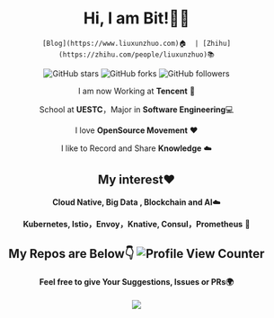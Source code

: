 
<div align="center">
  
# Hi, I am Bit!👨‍🎓
  
    [Blog](https://www.liuxunzhuo.com)🏠  | [Zhihu](https://zhihu.com/people/liuxunzhuo)📚

![GitHub stars](https://img.shields.io/github/stars/Xunzhuo?style=social)
![GitHub forks](https://img.shields.io/github/forks/Xunzhuo/Algorithm-Guide?style=social)
![GitHub followers](https://img.shields.io/github/followers/Xunzhuo?style=social)

I am now Working at **Tencent** 🐧

School at **UESTC**，Major in **Software Engineering**💻

I love **OpenSource Movement** ❤️

I like to Record and Share **Knowledge** ☁️

## My interest❤️ 

**Cloud Native, Big Data , Blockchain and AI**☁️

**Kubernetes, Istio，Envoy，Knative, Consul，Prometheus** 🤖️

## My Repos are Below👇 ![Profile View Counter](https://komarev.com/ghpvc/?username=Xunzhuo)

#### Feel free to give Your Suggestions, Issues or PRs🌍

<img  src="https://github-readme-stats.vercel.app/api?username=Xunzhuo&show_icons=true&theme=tokyonight&icon_color=6392DF">

</div>

